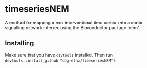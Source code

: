 # timeseriesNEM
A method for mapping a non-interventional time series onto a static signalling network inferred using the Bioconductor package 'nem'.

## Installing

Make sure that you have `devtools` installed. Then run `devtools::install_github("cbg-ethz/timeseriesNEM")`.
